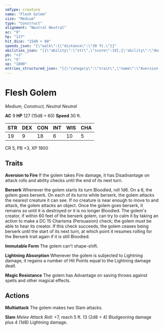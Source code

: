 ```yaml
---
smType: creature
name: "Flesh Golem"
size: "Medium"
type: "Construct"
alignment: "Neutral Neutral"
ac: "9"
hp: "127"
hit_dice: "15d8 + 60"
speeds_json: "{\"walk\":{\"distance\":\"30 ft.\"}}"
abilities_json: "[{\"ability\":\"str\",\"score\":19},{\"ability\":\"dex\",\"score\":9},{\"ability\":\"con\",\"score\":18},{\"ability\":\"int\",\"score\":6},{\"ability\":\"wis\",\"score\":10},{\"ability\":\"cha\",\"score\":5}]"
pb: "+3"
cr: "5"
xp: "1800"
entries_structured_json: "[{\"category\":\"trait\",\"name\":\"Aversion to Fire\",\"text\":\"If the golem takes Fire damage, it has Disadvantage on attack rolls and ability checks until the end of its next turn.\"},{\"category\":\"trait\",\"name\":\"Berserk\",\"text\":\"Whenever the golem starts its turn Bloodied, roll 1d6. On a 6, the golem goes berserk. On each of its turns while berserk, the golem attacks the nearest creature it can see. If no creature is near enough to move to and attack, the golem attacks an object. Once the golem goes berserk, it remains so until it is destroyed or it is no longer Bloodied. The golem's creator, if within 60 feet of the berserk golem, can try to calm it by taking an action to make a DC 15 Charisma (Persuasion) check; the golem must be able to hear its creator. If this check succeeds, the golem ceases being berserk until the start of its next turn, at which point it resumes rolling for the Berserk trait again if it is still Bloodied.\"},{\"category\":\"trait\",\"name\":\"Immutable Form\",\"text\":\"The golem can't shape-shift.\"},{\"category\":\"trait\",\"name\":\"Lightning Absorption\",\"text\":\"Whenever the golem is subjected to Lightning damage, it regains a number of Hit Points equal to the Lightning damage dealt.\"},{\"category\":\"trait\",\"name\":\"Magic Resistance\",\"text\":\"The golem has Advantage on saving throws against spells and other magical effects.\"},{\"category\":\"action\",\"name\":\"Multiattack\",\"text\":\"The golem makes two Slam attacks.\"},{\"category\":\"action\",\"name\":\"Slam\",\"text\":\"*Melee Attack Roll:* +7, reach 5 ft. 13 (2d8 + 4) Bludgeoning damage plus 4 (1d8) Lightning damage.\"}]"
---
```


# Flesh Golem
*Medium, Construct, Neutral Neutral*

**AC** 9
**HP** 127 (15d8 + 60)
**Speed** 30 ft.

| STR | DEX | CON | INT | WIS | CHA |
| --- | --- | --- | --- | --- | --- |
| 19 | 9 | 18 | 6 | 10 | 5 |

CR 5, PB +3, XP 1800

## Traits

**Aversion to Fire**
If the golem takes Fire damage, it has Disadvantage on attack rolls and ability checks until the end of its next turn.

**Berserk**
Whenever the golem starts its turn Bloodied, roll 1d6. On a 6, the golem goes berserk. On each of its turns while berserk, the golem attacks the nearest creature it can see. If no creature is near enough to move to and attack, the golem attacks an object. Once the golem goes berserk, it remains so until it is destroyed or it is no longer Bloodied. The golem's creator, if within 60 feet of the berserk golem, can try to calm it by taking an action to make a DC 15 Charisma (Persuasion) check; the golem must be able to hear its creator. If this check succeeds, the golem ceases being berserk until the start of its next turn, at which point it resumes rolling for the Berserk trait again if it is still Bloodied.

**Immutable Form**
The golem can't shape-shift.

**Lightning Absorption**
Whenever the golem is subjected to Lightning damage, it regains a number of Hit Points equal to the Lightning damage dealt.

**Magic Resistance**
The golem has Advantage on saving throws against spells and other magical effects.

## Actions

**Multiattack**
The golem makes two Slam attacks.

**Slam**
*Melee Attack Roll:* +7, reach 5 ft. 13 (2d8 + 4) Bludgeoning damage plus 4 (1d8) Lightning damage.
